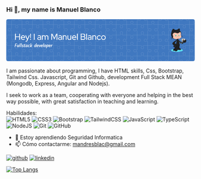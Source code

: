 ### Hi 👋, my name is Manuel Blanco

![Header](./github-header-image3.png)

I am passionate about programming, I have HTML skills, Css, Bootstrap, Tailwind Css. Javascript, Git and Github, development Full Stack MEAN (Mongodb, Express, Angular and Nodejs).

I seek to work as a team, cooperating with everyone and helping in the best way possible, with great satisfaction in teaching and learning.

Habilidades: 
<br />
![HTML5](https://img.shields.io/badge/html5-%23E34F26.svg?style=for-the-badge&logo=html5&logoColor=white) ![CSS3](https://img.shields.io/badge/css3-%231572B6.svg?style=for-the-badge&logo=css3&logoColor=white) ![Bootstrap](https://img.shields.io/badge/bootstrap-%238511FA.svg?style=for-the-badge&logo=bootstrap&logoColor=white) ![TailwindCSS](https://img.shields.io/badge/tailwindcss-%2338B2AC.svg?style=for-the-badge&logo=tailwind-css&logoColor=white) ![JavaScript](https://img.shields.io/badge/javascript-%23323330.svg?style=for-the-badge&logo=javascript&logoColor=%23F7DF1E) ![TypeScript](https://img.shields.io/badge/typescript-%23007ACC.svg?style=for-the-badge&logo=typescript&logoColor=white) ![NodeJS](https://img.shields.io/badge/node.js-6DA55F?style=for-the-badge&logo=node.js&logoColor=white) ![Git](https://img.shields.io/badge/git-%23F05033.svg?style=for-the-badge&logo=git&logoColor=white) ![GitHub](https://img.shields.io/badge/github-%23121011.svg?style=for-the-badge&logo=github&logoColor=white)

- 🌱 Estoy aprendiendo Seguridad Informatica 
- 📫 Cómo contactarme: mandresblac@gmail.com 

[<img src='https://cdn.jsdelivr.net/npm/simple-icons@3.0.1/icons/github.svg' alt='github' height='40'>](https://github.com/https://github.com/mandresblac)  [<img src='https://cdn.jsdelivr.net/npm/simple-icons@3.0.1/icons/linkedin.svg' alt='linkedin' height='40'>](https://www.linkedin.com/in/https://www.linkedin.com/in/manuel-andres-blanco-pt//)    

[![Top Langs](https://github-readme-stats.vercel.app/api/top-langs/?username=mandresblac)](https://github.com/anuraghazra/github-readme-stats)
